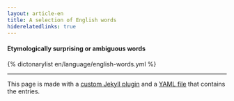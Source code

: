 ```yaml
---
layout: article-en
title: A selection of English words
hiderelatedlinks: true
---
```

#### Etymologically surprising or ambiguous words

{% dictonarylist en/language/english-words.yml %}

***

This page is made with a [custom Jekyll plugin](https://github.com/laurilehmijoki/lauri.lehmijoki.net/blob/master/_plugins/dictionary-list-tag.rb) and a [YAML file](english-words.yml) that contains the
entries. 
